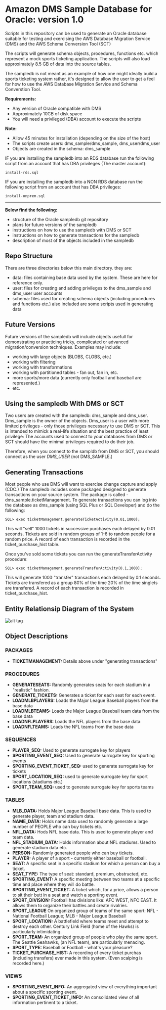 # Amazon DMS Sample Database for Oracle: version 1.0

Scripts in this repository can be used to generate an Oracle database suitable for testing and exercising
the AWS Database Migration Service (DMS) and the AWS Schema Conversion Tool (SCT)

The scripts will generate schema objects, procedures, functions etc. which represent a mock sports 
ticketing application. The scripts will also load approximately 8.5 GB of data into the source tables. 

The sampledb is not meant as an example of how one might ideally build a sports ticketing system rather,
it's designed to allow the user to get a feel for how to use the AWS Database Migration Service and Schema Converstion Tool.

**Requirements:**
* Any version of Oracle compatible with DMS
* Approximately 10GB of disk space
* You will need a privileged (DBA) account to execute the scripts

**Note:**
* Allow 45 minutes for installation (depending on the size of the host) 
* The scripts create users: dms_sample/dms_sample, dms_user/dms_user
* Objects are created in the schema: dms_sample

IF you are installing the sampledb into an RDS database run the following script from an account that has DBA  privileges (The master account):

`install-rds.sql`


IF you are installing the sampledb into a NON RDS database run the following script from an account that has DBA  privileges:

`install-onprem.sql`


------------------------------------------------------------------------------------------------------------------------
<b>Below find the following:</b>
 * structure of the Oracle sampledb git repository
 * plans for future versions of the sampledb
 * instructions on how to use the sampledb with DMS or SCT
 * instructions on how to generate transactions for the sampledb
 * description of most of the objects included in the sampledb

## Repo Structure
There are three directories below this main directory. they are:
* data: files containing base data used by the system. These are here for reference only.
* user: files for creating and adding privileges to the dms_sample and dms_user user accounts
* schema: files used for creating schema objects (including procedures and functions etc.) also included are some scripts used in generating data

## Future Versions
Future versions of the sampledb will include objects usefull for demonstrating or practicing tricky, complicated or advanced migration/conversion techniques. Examples may include:
* working with large objects (BLOBS, CLOBS, etc.)
* working with filtering
* working with transformations
* working with partitioned tables - fan out, fan in, etc.
* more sports/more data (currently only football and baseball are represented.)
* etc.

## Using the sampledb With DMS or SCT
Two users are created with the sampledb: dms_sample and dms_user. Dms_sample is the owner of the objects. Dms_user is a user with more limited privileges - only those privileges necessary to use DMS or SCT. This is intended to mimick a real-life situation and the best practice of least privilege: The accounts used to connect to your databases from DMS or SCT should have the minimal privileges required to do their job. 

Therefore, when you connect to the sampldb from DMS or SCT, you should connect as the user *DMS_USER* (not DMS_SAMPLE.)

## Generating Transactions 
Most people who use DMS will want to exercise change capture and apply (CDC.) The sampledb includes some packaged designed to generate transactions on your source system. The package is called - dms_sample.ticketManagement. To generate transactions you can log into the database as dms_sample (using SQL Plus or SQL Developer) and do the following:

```
SQL> exec ticketManagement.generateTicketActivity(0.01,1000);
```

This will "sell" 1000 tickets in successive purchases each delayed by 0.01 seconds. Tickets are sold in random groups of 1-6 to random people for a random price. A record of each transaction is recorded in the ticket_purchase_hist table.

 Once you've sold some tickets you can run the generateTransferActivity procedure:

```
SQL> exec ticketManagement.generateTransferActivity(0.1,1000);
````

This will generate 1000 "transfer" transactions each delayed by 0.1 seconds. Tickets are transfered as a group 80% of the time 20% of the time singlets are transfered. A record of each transaction is recorded in ticket_purchase_hist.

## Entity Relationsip Diagram of the System
![alt tag](/images/sampledb.jpg)

## Object Descriptions
### PACKAGES           
* **TICKETMANAGEMENT:** Details above under "generating transactions"

### PROCEDURES
* **GENERATESEATS:** Randomly generates seats for each stadium in a "realistic" fashion.
* **GENERATE_TICKETS:** Generates a ticket for each seat for each event.
* **LOADMLBPLAYERS:** Loads the Major League Baseball players from the base data
* **LOADMLBTEAMS:** Loads the Major League Baseball team data from the base data
* **LOADNFLPLAYERS:** Loads the NFL players from the base data
* **LOADNFLTEAMS:** Loads the NFL teams from the base data

### SEQUENCES
* **PLAYER_SEQ:** Used to generate surrogate key for players
* **SPORTING_EVENT_SEQ:** Used to generate surrogate key for sporting events
* **SPORTING_EVENT_TICKET_SEQ:** used to generate surrogate key for tickets
* **SPORT_LOCATION_SEQ:** used to generate surrogate key for sport locations (stadiums etc.)
* **SPORT_TEAM_SEQ:** used to generate surrogate key for sports teams

### TABLES
* **MLB_DATA:** Holds Major League Baseball base data. This is used to generate player, team and stadium data.
* **NAME_DATA:** Holds name data used to randomly generate a large number of PEOPLE who can buy tickets etc.
* **NFL_DATA:** Hods NFL base data. This is used to generate player and team data.
* **NFL_STADIUM_DATA:** Holds information about NFL stadiums. Used to generate stadium data etc.
* **PERSON:** Randomly generated people who can buy tickets.
* **PLAYER:** A player of a sport - currently either baseball or football. 
* **SEAT:** A specific seat in a specific stadium for which a person can buy a ticket.
* **SEAT_TYPE:** The type of seat: standard, premium, obstructed, etc.
* **SPORTING_EVENT:** A specific meeting between two teams at a specific time and place where they will do battle.
* **SPORTING_EVENT_TICKET:** A ticket which, for a price, allows a person to sit their butt in a seat and watch a sporting event.
* **SPORT_DIVISION:** Football has divisions like: AFC WEST, NFC EAST. It allows them to organize their battles and create rivalries.
* **SPORT_LEAGUE** On organized group of teams of the same sport: NFL - National Football League; MLB - Major League Baseball
* **SPORT_LOCATION:** A battlefield where teams meet and attempt to destroy each other. Century Link Field (home of the Hawks) is particularly intimidating.
* **SPORT_TEAM:** An organized group of people who play the same sport. The Seattle Seahawks, (an NFL team), are particularly menacing.
* **SPORT_TYPE:** Baseball or Football - what's your pleasure?
* **TICKET_PURCHASE_HIST:** A recording of every ticket purchas (including transfers) ever made in this system. (Even scalping is recorded here.)

### VIEWS
* **SPORTING_EVENT_INFO:** An aggregated view of everything important about a specific sporting event.
* **SPORTING_EVENT_TICKET_INFO:** An consolidated view of all information pertinent to a ticket.

